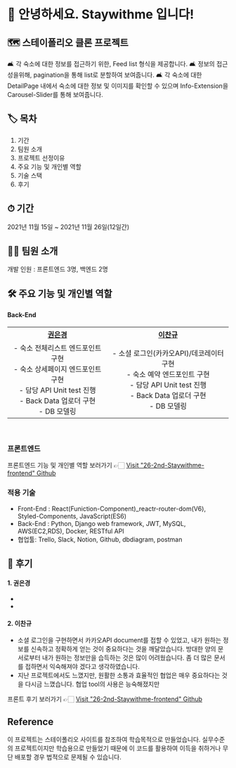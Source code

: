 # 🙌 안녕하세요. Staywithme 입니다!   

## 🗺  스테이폴리오 클론 프로젝트
🛋 각 숙소에 대한 정보를 접근하기 위한, Feed list 형식을 제공합니다.
🛋 정보의 접근성을위해, pagination을 통해 list로 분할하여 보여줍니다.
🛋 각 숙소에 대한 DetailPage 내에서 숙소에 대한 정보 및 이미지를 확인할 수 있으며 Info-Extension을 Carousel-Slider를 통해 보여줍니다.

## 🏷 목차
1. 기간
2. 팀원 소개
3. 프로젝트 선정이유
4. 주요 기능 및 개인별 역할
5. 기술 스택
6. 후기

## ⏱ 기간
2021년 11월 15일 ~ 2021년 11월 26일(12일간)

## 🙋‍♀️ 팀원 소개
개발 인원 : 프론트엔드 3명, 백엔드 2명

## 🛠 주요 기능 및 개인별 역할

 <h4>  Back-End </h4>
  <table style="text-align:center;">
    <tr>
      <th><a href="https://github.com/fore0919">권은경</a></th>
      <th><a href="https://github.com/Kyuuu827">이찬규</a></th>
    </tr>
    <tr>
      <td>
        - 숙소 전체리스트 엔드포인트 구현<br>
        - 숙소 상세페이지 엔드포인트 구현<br>
        - 담당 API Unit test 진행<br>
        - Back Data 업로더 구현<br>
        - DB 모델링
      </td>
      <td>
        - 소셜 로그인(카카오API)/데코레이터 구현<br>
        - 숙소 예약 엔드포인트 구현<br>
        - 담당 API Unit test 진행<br>
        - Back Data 업로더 구현<br>
        - DB 모델링
      </td>
    </tr>       
  </table>
<br>  

### 프론트엔드
프론트엔드 기능 및 개인별 역할 보러가기 👉🏻 [Visit "26-2nd-Staywithme-frontend" Github](https://github.com/wecode-bootcamp-korea/26-2nd-Staywithme-frontend)  

### 적용 기술
- Front-End : React(Funiction-Component)\_reactr-router-dom(V6), 
Styled-Components, JavaScript(ES6)
- Back-End : Python, Django web framework, JWT, MySQL, AWS(EC2,RDS), Docker, RESTful API
- 협업툴: Trello, Slack, Notion, Github, dbdiagram, postman

## 📝 후기
#### 1. 권은경
* 
* 

#### 2. 이찬규
* 소셜 로그인을 구현하면서 카카오API document를 접할 수 있었고, 내가 원하는 정보를 신속하고 정확하게 얻는 것이 중요하다는 것을 깨달았습니다. 방대한 양의 문서로부터 내가 원하는 정보만을 습득하는 것은 많이 어려웠습니다. 좀 더 많은 문서를 접하면서 익숙해져야 겠다고 생각하였습니다.
* 지난 프로젝트에서도 느꼈지만, 원활한 소통과 효율적인 협업은 매우 중요하다는 것을 다시금 느꼈습니다. 협업 tool의 사용은 능숙해졌지만 

프론트 후기 보러가기 👉🏻 [Visit "26-2nd-Staywithme-frontend" Github](https://github.com/wecode-bootcamp-korea/26-2nd-Staywithme-frontend) 

## Reference
이 프로젝트는 스테이폴리오 사이트를 참조하여 학습목적으로 만들었습니다.
실무수준의 프로젝트이지만 학습용으로 만들었기 때문에 이 코드를 활용하여 이득을 취하거나 무단 배포할 경우 법적으로 문제될 수 있습니다.